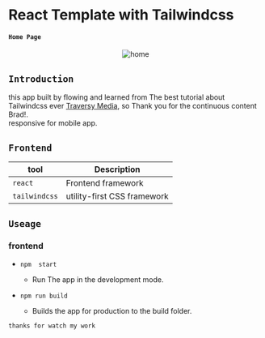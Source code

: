 # React Template with Tailwindcss

#### `Home Page `

<p align="center">
    <img alt="home" src="https://res.cloudinary.com/for-learning-and-training/image/upload/v1657626755/Screen%20Website/screencapture-localhost-3000-2022-07-10-12_43_54_vju0zn.png">
</p>

## `Introduction`

 
 this app built by flowing and learned from The best tutorial about Tailwindcss ever [Traversy Media](https://www.youtube.com/watch?v=dFgzHOX84xQ&t=3257s), so Thank you for the continuous content Brad!.\
 responsive for mobile app.

## `Frontend`

| tool                    |  Description                                             |
| ----------------------- |  ------------------------------------------------------- |
| `react`                 |  Frontend framework                                      |
| `tailwindcss`           |  utility-first CSS framework                             |

## `Useage`

### frontend

- `npm  start`
   - Run The app in the development mode.
- `npm run build`

   - Builds the app for production to the build folder.

 `thanks for watch my work`